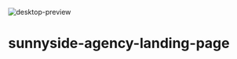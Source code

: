 ![desktop-preview](https://user-images.githubusercontent.com/63785549/125973372-ffb285db-e243-44c2-b75a-a0cc65af8aed.jpg)
# sunnyside-agency-landing-page
